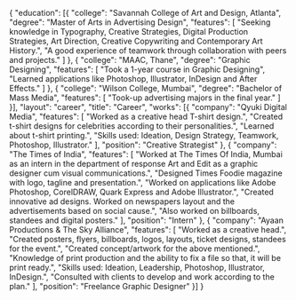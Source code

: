 {
  "education": [{
    "college": "Savannah College of Art and Design, Atlanta",
    "degree": "Master of Arts in Advertising Design",
    "features": [
      "Seeking knowledge in Typography, Creative Strategies, Digital Production Strategies, Art Direction, Creative Copywriting and Contemporary Art History.",
      "A good experience of teamwork through collaboration with peers and projects."
    ]
  }, {
    "college": "MAAC, Thane",
    "degree": "Graphic Designing",
    "features": [
      "Took a 1-year course in Graphic Designing",
      "Learned applications like Photoshop, Illustrator, InDesign and After Effects."
    ]
  }, {
    "college": "Wilson College, Mumbai",
    "degree": "Bachelor of Mass Media",
    "features": [
      "Took-up advertising majors in the final year."
    ]
  }],
  "layout": "career",
  "title": "Career",
  "works": [{
    "company": "Qyuki Digital Media",
    "features": [
      "Worked as a creative head T-shirt design.",
      "Created t-shirt designs for celebrities according to their personalities.",
      "Learned about t-shirt printing.",
      "Skills used: Ideation, Design Strategy, Teamwork, Photoshop, Illustrator."
    ],
    "position": "Creative Strategist"
  }, {
    "company": "The Times of India",
    "features": [
      "Worked at The Times Of India, Mumbai as an intern in the department of response Art and Edit as a graphic designer cum visual communications.",
      "Designed Times Foodie magazine with logo, tagline and presentation.",
      "Worked on applications like Adobe Photoshop, CorelDRAW, Quark Express and Adobe Illustrator.",
      "Created innovative ad designs. Worked on newspapers layout and the advertisements based on social cause.",
      "Also worked on billboards, standees and digital posters."
    ],
    "position": "Intern"
  }, {
    "company": "Ayaan Productions & The Sky Alliance",
    "features": [
      "Worked as a creative head.",
      "Created posters, flyers, billboards, logos, layouts, ticket designs, standees for the event.",
      "Created concept/artwork for the above mentioned.",
      "Knowledge of print production and the ability to fix a file so that, it will be print ready.",
      "Skills used: Ideation, Leadership, Photoshop, Illustrator, InDesign.",
      "Consulted with clients to develop and work according to the plan."
    ],
    "position": "Freelance Graphic Designer"
  }]
}
